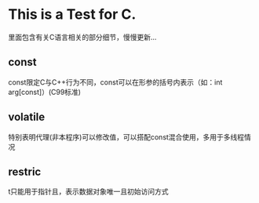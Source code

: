 # This is a Test for C.
里面包含有关C语言相关的部分细节，慢慢更新...

## const
const限定C与C++行为不同，const可以在形参的括号内表示（如：int arg[const]）(C99标准)
## volatile
特别表明代理(非本程序)可以修改值，可以搭配const混合使用，多用于多线程情况
## restric
t只能用于指针且，表示数据对象唯一且初始访问方式
